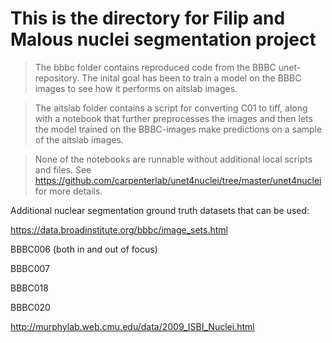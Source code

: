 # This is the directory for Filip and Malous nuclei segmentation project # 

> The bbbc folder contains reproduced code from the BBBC unet-repository.
> The inital goal has been to train a model on the BBBC images to see how it performs on aitslab images.

> The aitslab folder contains a script for converting C01 to tiff, along with a notebook that further 
> preprocesses the images and then lets the model trained on the BBBC-images make predictions on a sample of the aitslab images. 

> None of the notebooks are runnable without additional local scripts and files. See https://github.com/carpenterlab/unet4nuclei/tree/master/unet4nuclei for more details. 

Additional nuclear segmentation ground truth datasets that can be used:

https://data.broadinstitute.org/bbbc/image_sets.html

BBBC006 (both in and out of focus)

BBBC007

BBBC018

BBBC020

http://murphylab.web.cmu.edu/data/2009_ISBI_Nuclei.html
